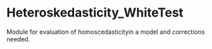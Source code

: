 # Heteroskedasticity_WhiteTest
Module for evaluation of homoscedasticityin a model and corrections needed.
